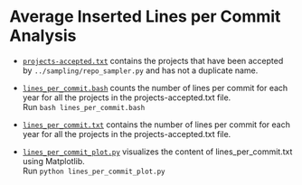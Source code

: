 # Average Inserted Lines per Commit Analysis

* [`projects-accepted.txt`](projects-accepted.txt) contains the projects that have been accepted by `../sampling/repo_sampler.py` and has not a duplicate name.

* [`lines_per_commit.bash`](lines_per_commit.bash) counts the number of lines per commit for each year for all the projects in the projects-accepted.txt file.   
  Run `bash lines_per_commit.bash`

* [`lines_per_commit.txt`](lines_per_commit.txt) contains the number of lines per commit for each year for all the projects in the projects-accepted.txt file.

* [`lines_per_commit_plot.py`](lines_per_commit_plot.py) visualizes the content of lines_per_commit.txt using Matplotlib.   
  Run `python lines_per_commit_plot.py`
